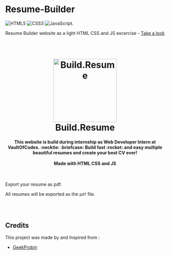 # Resume-Builder
![HTML5](https://img.shields.io/badge/html5-%23E34F26.svg?style=for-the-badge&logo=html5&logoColor=white)
![CSS3](https://img.shields.io/badge/css3-%231572B6.svg?style=for-the-badge&logo=css3&logoColor=white)
![JavaScript](https://img.shields.io/badge/javascript-%23323330.svg?style=for-the-badge&logo=javascript&logoColor=%23F7DF1E).

Resume Builder website as a light HTML CSS and JS excercise - [Take a look](https://rayrohit999.github.io/resume-builder/)
<h1 align="center">
  <br>
  <a href="https://github.com/rayrohit999/resume-builder/">
  <img src="/assets/images/curriculum-vitae.png" alt="Build.Resume" width="200"></a>
  <br>
  Build.Resume
  <br>
</h1>

<h4 align="center">
  This website is build during internship as Web Developer Intern at VaultOfCodes.
  :necktie: :briefcase: Build fast :rocket: and easy multiple beautiful resumes and create your best CV ever!
  <br><br>
  Made with HTML CSS and JS
</h4>

<br>

Export your resume as pdf.

All resumes will be exported as the `pdf` file.

<br>

<br>

## Credits

This project was made by and Inspired from :

- <a href="https://www.youtube.com/@geekprobin1456" target="_blank">GeekProbin</a>
